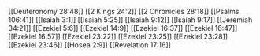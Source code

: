 [[Deuteronomy 28:48]]
[[2 Kings 24:2]]
[[2 Chronicles 28:18]]
[[Psalms 106:41]]
[[Isaiah 3:1]]
[[Isaiah 5:25]]
[[Isaiah 9:12]]
[[Isaiah 9:17]]
[[Jeremiah 34:21]]
[[Ezekiel 5:6]]
[[Ezekiel 14:9]]
[[Ezekiel 16:37]]
[[Ezekiel 16:47]]
[[Ezekiel 16:57]]
[[Ezekiel 23:22]]
[[Ezekiel 23:25]]
[[Ezekiel 23:28]]
[[Ezekiel 23:46]]
[[Hosea 2:9]]
[[Revelation 17:16]]
